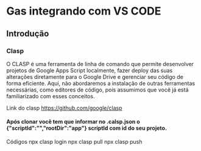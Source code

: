 # Gas integrando com VS CODE

## Introdução 

### Clasp

O CLASP é uma ferramenta de linha de comando que permite desenvolver projetos de Google Apps Script localmente, fazer deploy das suas alterações diretamente para o Google Drive e gerenciar seu código de forma eficiente. Aqui, não abordaremos a instalação de outras ferramentas necessárias, como editores de código, pois assumimos que você já está familiarizado com esses conceitos.

Link do clasp https://github.com/google/clasp

#### Após clonar você tem que informar  no .calsp.json  o {"scriptId":"","rootDir":"app"}  scriptId com id do seu projeto.

Códigos 
npx clasp login
npx clasp pull
npx clasp push




